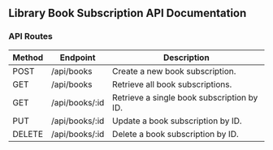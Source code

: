 ## Library Book Subscription API Documentation

### API Routes

| Method | Endpoint         | Description                                           |
|--------|------------------|-------------------------------------------------------|
| POST   | /api/books       | Create a new book subscription.                       |
| GET    | /api/books       | Retrieve all book subscriptions.                      |
| GET    | /api/books/:id   | Retrieve a single book subscription by ID.            |
| PUT    | /api/books/:id   | Update a book subscription by ID.                     |
| DELETE | /api/books/:id   | Delete a book subscription by ID.                     |

